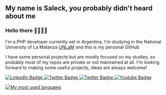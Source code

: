 ## My name is Saleck, you probably didn't heard about me
### Hello there 👋👋👋👋
I'm a PHP developer currently set in Argentina, I'm studying in the National University of La Matanza [UNLaM](https://www.unlam.edu.ar) and this is my personal GitHub

I have some personal projects but are mostly focused on my studies, so probably most of my repos are private or not maintained at all. I'm looking forward to making some useful projects, ideas are always welcome!

<div>
  <a href="https://www.linkedin.com/in/alejandro-gonzalez-5b531a105/">
    <img src="https://img.shields.io/badge/LinkedIn-blue?logo=linkedin&logoColor=white" alt="LinkedIn Badge"/>
  </a>
  <a href="https://twitter.com/aledagon">
    <img src="https://img.shields.io/badge/Twitter-blue?logo=twitter&logoColor=white" alt="Twitter Badge"/>
  </a>
  <a href="mailto:aledagonale@gmail.com">
    <img src="https://img.shields.io/badge/Gmail-D14836?logo=gmail&logoColor=white" alt="Twitter Badge"/>
  </a>
  <a href="https://linktr.ee/saleckin">
    <img src="https://img.shields.io/badge/linktree-39E09B?logo=linktree&logoColor=white" alt="Youtube Badge"/>
  </a>
</div>


[![My most used languajes](https://github-readme-stats.vercel.app/api/top-langs/?username=saleck3&layout=compact&theme=vision-friendly-dark)](https://github.com/anuraghazra/github-readme-stats)
